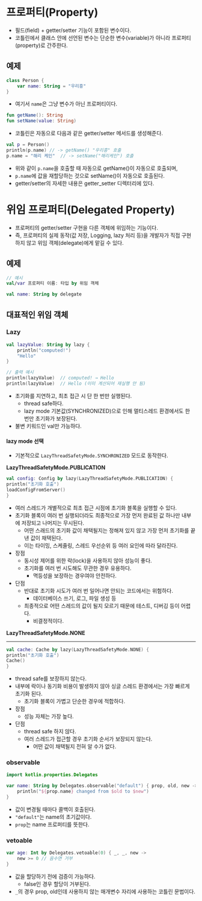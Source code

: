 # 프로퍼티(Property)
- 필드(field) + getter/setter 기능이 포함된 변수이다. 
- 코틀린에서 클래스 안에 선언된 변수는 단순한 변수(variable)가 아니라 프로퍼티(property)로 간주한다.

## 예제
```kotlin
class Person {
    var name: String = "우리흥"
}
```
- 여기서 `name`은 그냥 변수가 아닌 프로퍼티이다.

```kotlin
fun getName(): String
fun setName(value: String)
```
- 코틀린은 자동으로 다음과 같은 getter/setter 메서드를 생성해준다.

```kotlin
val p = Person()
println(p.name) // -> getName() "우리흥" 호출
p.name = "해리 케인"  // -> setName("해리케인") 호출
```
- 위와 같이 `p.name`을 호출할 때 자동으로 getName()이 자동으로 호출되며,
- `p.name`에 값을 재할당하는 것으로 setName()이 자동으로 호출된다.
- getter/setter의 자세한 내용은 getter_setter 디렉터리에 있다.

# 위임 프로퍼티(Delegated Property)
- 프로퍼티의 getter/setter 구현을 다른 객체에 위임하는 기능이다.
- 즉, 프로퍼티의 실제 동작(값 저장, Logging, lazy 처리 등)을 개발자가 직접 구현하지 않고 위임 객체(delegate)에게 맡길 수 있다.

## 예제
```kotlin
// 예시
val/var 프로퍼티 이름: 타입 by 위임 객체

val name: String by delegate
```

## 대표적인 위임 객체
### Lazy
```kotlin
val lazyValue: String by lazy {
    println("computed!")
    "Hello"
}

// 출력 예시
println(lazyValue)  // computed! → Hello
println(lazyValue)  // Hello (이미 계산되어 재실행 안 됨)
```
- 초기화를 지연하고, 최초 접근 시 단 한 번만 실행된다.
  - thread safe하다.
  - lazy mode 기본값(SYNCHRONIZED)으로 인해 멀티스레드 환경에서도 한 번만 초기화가 보장된다.
- 불변 키워드인 val만 가능하다.

#### lazy mode 선택
- 기본적으로 `LazyThreadSafetyMode.SYNCHRONIZED` 모드로 동작한다.

**LazyThreadSafetyMode.PUBLICATION**
```kotlin
val config: Config by lazy(LazyThreadSafetyMode.PUBLICATION) {
println("초기화 호출")
loadConfigFromServer()
}
```
- 여러 스레드가 개별적으로 최초 접근 시점에 초기화 블록을 실행할 수 있다.
- 초기화 블록이 여러 번 실행되더라도 최종적으로 가장 먼저 완료된 값 하나만 내부에 저장되고 나머지는 무시된다.
  - 어떤 스래드의 초기화 값이 채택될지는 정해져 있지 않고 가장 먼저 초기화를 끝낸 값이 채택된다.
  - 이는 타이밍, 스케줄링, 스레드 우선순위 등 여러 요인에 따라 달라진다.
- 장점
  - 동시성 제어를 위한 락(lock)을 사용하지 않아 성능이 좋다.
  - 초기화를 여러 번 시도해도 무관한 경우 유용하다.
    - 멱등성을 보장하는 경우여야 안전하다.
- 단점
  - 반대로 초기화 시도가 여러 번 일어나면 안되는 코드에서는 위험하다.
    - 데이터베이스 쓰기, 로그, 파일 생성 등
  - 최종적으로 어떤 스레드의 값이 될지 모르기 때문에 테스트, 디버깅 등이 어렵다.
    - 비결정적이다.


**LazyThreadSafetyMode.NONE**
****
```kotlin
val cache: Cache by lazy(LazyThreadSafetyMode.NONE) {
println("초기화 호출")
Cache()
}
```
- thread safe를 보장하지 않는다.
- 내부에 락이나 동기화 비용이 발생하지 않아 싱글 스레드 환경에서는 가장 빠르게 초기화 된다.
  - 초기화 블록이 가볍고 단순한 경우에 적합하다.
- 장점
  - 성능 자체는 가장 높다.
- 단점
  - thread safe 하지 않다.
  - 여러 스레드가 접근할 경우 초기화 순서가 보장되지 않는다.
    - 어떤 값이 채택될지 전혀 알 수가 없다.

### observable
```kotlin
import kotlin.properties.Delegates

var name: String by Delegates.observable("default") { prop, old, new ->
    println("${prop.name} changed from $old to $new")
}
```
- 값이 변경될 때마다 콜백이 호출된다.
- `"default"`는 name의 초기값이다.
- `prop`는 name 프로퍼티를 뜻한다.

### vetoable
```kotlin
var age: Int by Delegates.vetoable(0) { _, _, new ->
    new >= 0 // 음수면 거부
}
```
- 값을 할당하기 전에 검증이 가능하다.
  - false인 경우 할당이 거부된다.
- `_`의 경우 prop, old인데 사용하지 않는 매개변수 자리에 사용하는 코틀린 문법이다.